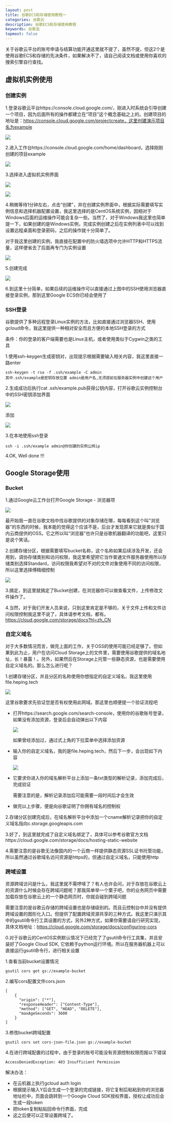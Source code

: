 ```yaml
---
layout: post
title: 谷歌ECS和存储使用教程一
categories: 谷歌云
description: 谷歌ECS和存储使用教程
keywords: 谷歌去
topmost: false
---
```


关于谷歌云平台的账号申请与结算功能开通这里就不提了，虽然不提，但这2个是使用谷歌ECS和存储的先决条件，如果解决不了，请自己阅读文档或使用你喜欢的搜索引擎自行查找。

## 虚拟机实例使用

### 创建实例

1.登录谷歌云平台https://console.cloud.google.com/，刚进入时系统会引导创建一个项目，因为后面所有的操作都建立在“项目”这个概念基础之上的。创建项目的地址是：https://console.cloud.google.com/projectcreate，这里创建演示项目名为example

![](https://blog.heping.tech/Images/GoogleCloud/1.png)

2.进入工作台https://console.cloud.google.com/home/dashboard，选择刚刚创建的项目example

![](https://blog.heping.tech/Images/GoogleCloud/2.png)

3.选择进入虚拟机实例界面

![](https://blog.heping.tech/Images/GoogleCloud/3.png)

![](https://blog.heping.tech/Images/GoogleCloud/4.png)

4.稍微等待1分钟左右，点击“创建”，并在创建实例界面中，根据实际需要填写实例信息和选择机器配置设置，我这里选择的是CentOS系统实例，因相对于Windows后面的运维操作可能会复杂一些。当然了，对于Windows我这里也简单提一下，如果创建的是Windows实例，完成实例创建之后在实例列表中可以找到设置远程桌面和登录密码，之后的操作就十分简单了。

对于我这里创建的实例，我直接在配置中的防火墙选项中允许HTTP和HTTPS流量，这样便省去了后面再专门为实例设置

![](https://blog.heping.tech/Images/GoogleCloud/5.png)

5.创建完成

![](https://blog.heping.tech/Images/GoogleCloud/6.png)

6.到这里十分简单，如果后续的运维操作可以直接通过上图中的SSH使用浏览器直接登录实例，那到这里Google ECS你已经会使用了

### SSH登录

谷歌提供了多种远程登录Linux实例的方法，比如直接通过浏览器SSH、使用gcloud命令，我这里提供一种相对安全而且方便的本地SSH登录的方式

条件：你的登录的客户端需要也是Linux主机，或者使用类似于Cygwin之类的工具

1.使用ssh-keygen生成密钥对，出现提示根据需要输入相关内容，我这里直接一路enter

```
ssh-keygen -t rsa -f .ssh/example -C admin
其中.ssh/example是密钥存放位置 admin是用户名,无须提前在服务器实例中创建这个用户
```

2.生成成功后执行cat .ssh/example.pub获得公钥内容，打开谷歌云实例控制台中的SSH密钥添加界面

![](https://blog.heping.tech/Images/GoogleCloud/7.png)

添加

![](https://blog.heping.tech/Images/GoogleCloud/8.png)

3.在本地使用ssh登录

```
ssh -i .ssh/example admin@你创建的实例公网ip
```

4.OK, Well done !!!

## Google Storage使用

### Bucket

1.通过Google云工作台打开Google Storage - 浏览器项

![](https://blog.heping.tech/Images/GoogleCloud/a.png)

最开始我一直在谷歌文档中找谷歌提供的对象存储在哪，每每看到这个叫“浏览器”的东西的时候，我本能的觉得这个应该不是，后台才发现原来它就是类似于国内云商提供的OSS。它之所以叫“浏览器”也许只是谷歌机器翻译的功能吧，这里只是说个笑话。

2.创建存储分区，根据需要填写bucket名称，这个名称如果后续涉及开发，还会用到，调协存储类别和访问权限，我这里希望把它当作普通文件服务器使用所以存储类别选择Standard，访问权限我希望对不对的文件对象使用不同的访问权限，所以这里选择傅精细控制

![](https://blog.heping.tech/Images/GoogleCloud/b.png)

3.搞定，到这里就搞定了Bucket创建，在浏览器你可以做查看文件，上传修改文件操作了。

4.当然，对于我们开发人员来说，只到这里肯定是不够的，关于文件上传和文件访问权限控制我这里不说了，具体请参考文档，都有。https://cloud.google.com/storage/docs?hl=zh_CN

### 自定义域名

对于大多数情况而言，做完上面的工作，关于OSS的使用可能已经足够了。但如果到此为止，用户在访问Cloud Storage上的文件里，需要使用谷歌提供的域名地址，长！暴露！。另外，如果然后在Storage上托管一些静态资源，也是需要使用自定义域名的。那么怎么进行呢？

1.创建存储分区，并且分区的名称使用你想指定的自定义域名，我这里使用file.heping.tech

![](https://blog.heping.tech/Images/GoogleCloud/c.png)

这里谷歌要求先验证您是否有权使用此网域。那这里也顺便提一个验证流程吧

- 打开https://search.google.com/search-console，使用你的谷歌账号登录，如果没有添加资源，登录后会自动弹出以下内容

  ![](https://blog.heping.tech/Images/GoogleCloud/d.png)

  如果曾经添加过，通过式上角的下拉菜单中选择添加资源

- 输入你的自定义域名，我的是file.heping.tech，然后下一步，会出现如下内容

  ![](https://blog.heping.tech/Images/GoogleCloud/e.png)

- 它要求你进入你的域名解析平台上添加一条txt类型的解析记录，添加完成后，完成验证

  需要注意的是，解析记录添加后可能需要一段时间后才会生效

- 做完以上步骤，便是向谷歌证明了你拥有域名的控制权

2.存储分区创建完成后，在域名解析平台中添加一个cname解析记录把你的自定义域名指向c.storage.googleapis.com

3.好了，到这里就完成了自定义域名绑定了，具体可以参考谷歌官方文档https://cloud.google.com/storage/docs/hosting-static-website

4.需要注意的是谷歌无法像国内的一个云商一样提供静态资源SSL证书托管功能，所以虽然通过谷歌域名访问资源是https的，但通过自定义域名，只能使用http

### 跨域设置

资源跨域访问是什么，我这里就不需啰嗦了？有人也许会问，对于存放在谷歌云上的资源什么时候会存在跨域问题呢？那我简单举一个栗子吧，你的业务网页中需要加载存放在谷歌云上的一个静态网页时，你就会碰到跨域问题

需要注意的是谷歌云存储的跨域设置也是存储级别的。而且云控制台中并没有提供跨域设置的图形化入口。但提供了配置跨域资源共享的三种方式。我这里只演示其中的gsutil命令行工具设置的方式，另外2种方式，如果你需要请自行研究实现，具体文档地址：https://cloud.google.com/storage/docs/configuring-cors

0.对于谷歌云的CentOS实例默认情况下已经完了了gsutil命令行工具集，并且安装好了Google Cloud SDK, 它依赖于python运行环境。所以在服务器机器上可以直接运行gsutil命令行，进行相关设置

1.查看当前bucket设置情况

```
gsutil cors get gs://example-bucket
```

2.编写cors配置文件cors.json

```
[
    {
      "origin": ["*"],
      "responseHeader": ["Content-Type"],
      "method": ["GET", "HEAD", "DELETE"],
      "maxAgeSeconds": 3600
    }
]
```

3.修改bucket跨域配置

```
gsutil cors set cors-json-file.json gs://example-bucket
```

4.在进行跨域配置的过程中，由于登录的账号可能没有资源控制权限而报以下错误

```
AccessDeniedException: 403 Insufficient Permission
```

解决办法：

- 在云机器上执行gcloud auth login
- 根据提示输入Y后会生成一个登录的完成链接，将它复制后粘粘到你的浏览器地址栏中，页面会跳转到一个Google Cloud SDK授权界面，授权让成功后会生成一段token
- 把token复制粘贴回命令行界面，完成
- 这之后便可以正常设置跨域了。